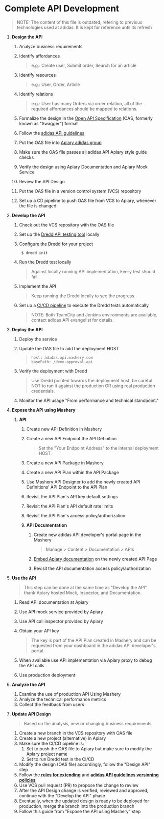 # Complete API Development

> NOTE: The content of this file is outdated, refering to previous technologies used at adidas. It is kept for reference until its refresh

1. **Design the API**
   1. Analyze business requirements
   2. Identify affordances

      > e.g.: Create user, Submit order, Search for an article

   3. Identify resources

      > e.g.: User, Order, Article

   4. Identify relations

      > e.g.: User has many Orders via order relation, all of the required affordances should be mapped to relations.

   5. Formalize the design in the [Open API Specification](http://swagger.io/specification/) \(OAS, formerly known as "Swagger"\) format
   6. Follow the [adidas API guidelines](https://adidas.gitbook.io/api-guidelines/introduction/readme)
   7. Put the OAS file into [Apiary adidas group](https://apiary.io)
   8. Make sure the OAS file passes all adidas API Apiary style guide checks
   9. Verify the design using Apiary Documentation and Apiary Mock Service
   10. Review the API Design
   11. Put the OAS file in a version control system \(VCS\) repository
   12. Set up a CD pipeline to push OAS file from VCS to Apiary, whenever the file is changed
2. **Develop the API**
   1. Check out the VCS repository with the OAS file
   2. Set up the [Dredd API testing tool](https://github.com/apiaryio/dredd) locally
   3. Configure the Dredd for your project

      ```text
       $ dredd init
      ```

   4. Run the Dredd test locally

      > Against locally running API implementation, Every test should fail.

   5. Implement the API

      > Keep running the Dredd locally to see the progress.

   6. Set up a [CI/CD pipeline](https://adidas-group.gitbooks.io/api-guidelines/content/guides/api-testing-ci-environment.html) to execute the Dredd tests automatically

      > NOTE: Both TeamCity and Jenkins environments are available, contact adidas API evangelist for details.
3. **Deploy the API**
   1. Deploy the service
   2. Update the OAS file to add the deployment HOST

      > ```text
      > host: adidas.api.mashery.com
      > basePath: /demo-approval-api
      > ```

   3. Verify the deployment with Dredd

      > Use Dredd pointed towards the deployment host, be careful NOT to run it against the production OR using real production credentials.

   4. Monitor the API usage "From performance and technical standpoint."
4. **Expose the API using Mashery**
   1. **API**
      1. Create new API Definition in Mashery
      2. Create a new API Endpoint the API Definition

         > Set the "Your Endpoint Address" to the internal deployment HOST.

      3. Create a new API Package in Mashery
      4. Create a new API Plan within the API Package
      5. Use Mashery API Designer to add the newly created API Definitions' API Endpoint to the API Plan
      6. Revisit the API Plan's API key default settings
      7. Revisit the API Plan's API default rate limits
      8. Revisit the API Plan's access policy/authorization
      9. **API Documentation**
         1. Create new adidas API developer's portal page in the Mashery

            > Manage &gt; Content &gt; Documentation &gt; APIs

         2. [Embed Apiary documentation](https://help.apiary.io/tools/embed/#apiary-embed-api-reference) on the newly created API Page
         3. Revisit the API documentation access policy/authorization
5. **Use the API**

   > This step can be done at the same time as "Develop the API" thank Apiary hosted Mock, Inspector, and Documentation.

   1. Read API documentation at Apiary
   2. Use API mock service provided by Apiary
   3. Use API call inspector provided by Apiary
   4. Obtain your API key

      > The key is part of the API Plan created in Mashery and can be requested from your dashboard in the adidas API developer's portal.

   5. When available use API implementation via Apiary proxy to debug the API calls
   6. Use production deployment

6. **Analyze the API**
   1. Examine the use of production API Using Mashery
   2. Analyze the technical performance metrics
   3. Collect the feedback from users
7. **Update API Design**

   > Based on the analysis, new or changing business requirements

   1. Create a new branch in the VCS repository with OAS file
   2. Create a new project \(alternative\) in Apiary
   3. Make sure the CI/CD pipeline is:
      1. Set to push the OAS file to Apiary but make sure to modify the Apiary project name
      2. Set to run Dredd test in the CI/CD
   4. Modify the design \(OAS file\) accordingly, follow the "Design API" step
   5. Follow the [**rules for extending**](https://adidas-group.gitbooks.io/api-guidelines/content/core-principles/rules-for-extending.html) and [**adidas API guidelines versioning policies**](https://adidas-group.gitbooks.io/api-guidelines/content/evolution/versioning.html)
   6. Use VCS pull request \(PR\) to propose the change to review
   7. After the API Design change is verified, reviewed and approved, continue with the "Develop the API" phase
   8. Eventually, when the updated design is ready to be deployed for production, merge the branch into the production branch
   9. Follow this guide from "Expose the API using Mashery" step

